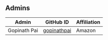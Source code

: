 ## Admins

| Admin          | GitHub ID                                     | Affiliation |
| -------------- | --------------------------------------------- | ----------- |
| Gopinath Pai   | [gopinathpai](https://github.com/gopinathpai) | Amazon      |
